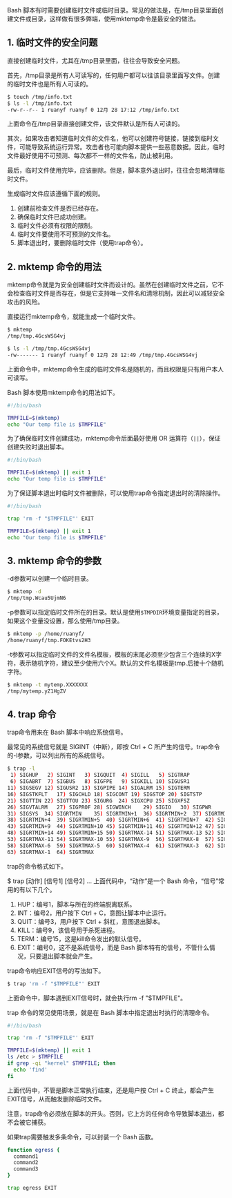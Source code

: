 Bash 脚本有时需要创建临时文件或临时目录。常见的做法是，在/tmp目录里面创建文件或目录，这样做有很多弊端，使用mktemp命令是最安全的做法。

## 1. 临时文件的安全问题

直接创建临时文件，尤其在/tmp目录里面，往往会导致安全问题。

首先，/tmp目录是所有人可读写的，任何用户都可以往该目录里面写文件。创建的临时文件也是所有人可读的。

```bash
$ touch /tmp/info.txt
$ ls -l /tmp/info.txt
-rw-r--r-- 1 ruanyf ruanyf 0 12月 28 17:12 /tmp/info.txt
```

上面命令在/tmp目录直接创建文件，该文件默认是所有人可读的。

其次，如果攻击者知道临时文件的文件名，他可以创建符号链接，链接到临时文件，可能导致系统运行异常。攻击者也可能向脚本提供一些恶意数据。因此，临时文件最好使用不可预测、每次都不一样的文件名，防止被利用。

最后，临时文件使用完毕，应该删除。但是，脚本意外退出时，往往会忽略清理临时文件。

生成临时文件应该遵循下面的规则。

1. 创建前检查文件是否已经存在。
2. 确保临时文件已成功创建。
3. 临时文件必须有权限的限制。
4. 临时文件要使用不可预测的文件名。
5. 脚本退出时，要删除临时文件（使用trap命令）。

## 2. mktemp 命令的用法

mktemp命令就是为安全创建临时文件而设计的。虽然在创建临时文件之前，它不会检查临时文件是否存在，但是它支持唯一文件名和清除机制，因此可以减轻安全攻击的风险。

直接运行mktemp命令，就能生成一个临时文件。

```bash
$ mktemp
/tmp/tmp.4GcsWSG4vj

$ ls -l /tmp/tmp.4GcsWSG4vj
-rw------- 1 ruanyf ruanyf 0 12月 28 12:49 /tmp/tmp.4GcsWSG4vj
```

上面命令中，mktemp命令生成的临时文件名是随机的，而且权限是只有用户本人可读写。

Bash 脚本使用mktemp命令的用法如下。

```bash
#!/bin/bash

TMPFILE=$(mktemp)
echo "Our temp file is $TMPFILE"
```

为了确保临时文件创建成功，mktemp命令后面最好使用 OR 运算符（`||`），保证创建失败时退出脚本。

```bash
#!/bin/bash

TMPFILE=$(mktemp) || exit 1
echo "Our temp file is $TMPFILE"
```

为了保证脚本退出时临时文件被删除，可以使用trap命令指定退出时的清除操作。

```bash
#!/bin/bash

trap 'rm -f "$TMPFILE"' EXIT

TMPFILE=$(mktemp) || exit 1
echo "Our temp file is $TMPFILE"
```

## 3. mktemp 命令的参数

-d参数可以创建一个临时目录。

```bash
$ mktemp -d
/tmp/tmp.Wcau5UjmN6
```

-p参数可以指定临时文件所在的目录。默认是使用`$TMPDIR`环境变量指定的目录，如果这个变量没设置，那么使用/tmp目录。

```bash
$ mktemp -p /home/ruanyf/
/home/ruanyf/tmp.FOKEtvs2H3
```

-t参数可以指定临时文件的文件名模板，模板的末尾必须至少包含三个连续的X字符，表示随机字符，建议至少使用六个X。默认的文件名模板是tmp.后接十个随机字符。

```bash
$ mktemp -t mytemp.XXXXXXX
/tmp/mytemp.yZ1HgZV
```

## 4. trap 命令


trap命令用来在 Bash 脚本中响应系统信号。

最常见的系统信号就是 SIGINT（中断），即按 Ctrl + C 所产生的信号。trap命令的-l参数，可以列出所有的系统信号。

```bash
$ trap -l
 1) SIGHUP   2) SIGINT   3) SIGQUIT  4) SIGILL   5) SIGTRAP
 6) SIGABRT  7) SIGBUS   8) SIGFPE   9) SIGKILL 10) SIGUSR1
11) SIGSEGV 12) SIGUSR2 13) SIGPIPE 14) SIGALRM 15) SIGTERM
16) SIGSTKFLT   17) SIGCHLD 18) SIGCONT 19) SIGSTOP 20) SIGTSTP
21) SIGTTIN 22) SIGTTOU 23) SIGURG  24) SIGXCPU 25) SIGXFSZ
26) SIGVTALRM   27) SIGPROF 28) SIGWINCH    29) SIGIO   30) SIGPWR
31) SIGSYS  34) SIGRTMIN    35) SIGRTMIN+1  36) SIGRTMIN+2  37) SIGRTMIN+3
38) SIGRTMIN+4  39) SIGRTMIN+5  40) SIGRTMIN+6  41) SIGRTMIN+7  42) SIGRTMIN+8
43) SIGRTMIN+9  44) SIGRTMIN+10 45) SIGRTMIN+11 46) SIGRTMIN+12 47) SIGRTMIN+13
48) SIGRTMIN+14 49) SIGRTMIN+15 50) SIGRTMAX-14 51) SIGRTMAX-13 52) SIGRTMAX-12
53) SIGRTMAX-11 54) SIGRTMAX-10 55) SIGRTMAX-9  56) SIGRTMAX-8  57) SIGRTMAX-7
58) SIGRTMAX-6  59) SIGRTMAX-5  60) SIGRTMAX-4  61) SIGRTMAX-3  62) SIGRTMAX-2
63) SIGRTMAX-1  64) SIGRTMAX
```

trap的命令格式如下。

$ trap [动作] [信号1] [信号2] ...
上面代码中，“动作”是一个 Bash 命令，“信号”常用的有以下几个。

1. HUP：编号1，脚本与所在的终端脱离联系。
2. INT：编号2，用户按下 Ctrl + C，意图让脚本中止运行。
3. QUIT：编号3，用户按下 Ctrl + 斜杠，意图退出脚本。
4. KILL：编号9，该信号用于杀死进程。
5. TERM：编号15，这是kill命令发出的默认信号。
6. EXIT：编号0，这不是系统信号，而是 Bash 脚本特有的信号，不管什么情况，只要退出脚本就会产生。

trap命令响应EXIT信号的写法如下。

```bash
$ trap 'rm -f "$TMPFILE"' EXIT
```

上面命令中，脚本遇到EXIT信号时，就会执行rm -f "$TMPFILE"。

trap 命令的常见使用场景，就是在 Bash 脚本中指定退出时执行的清理命令。

```bash
#!/bin/bash

trap 'rm -f "$TMPFILE"' EXIT

TMPFILE=$(mktemp) || exit 1
ls /etc > $TMPFILE
if grep -qi "kernel" $TMPFILE; then
  echo 'find'
fi
```

上面代码中，不管是脚本正常执行结束，还是用户按 Ctrl + C 终止，都会产生EXIT信号，从而触发删除临时文件。

注意，trap命令必须放在脚本的开头。否则，它上方的任何命令导致脚本退出，都不会被它捕获。

如果trap需要触发多条命令，可以封装一个 Bash 函数。

```bash
function egress {
  command1
  command2
  command3
}

trap egress EXIT
```
